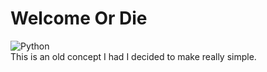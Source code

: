 # Welcome Or Die
![Python](https://img.shields.io/badge/python-3670A0?style=for-the-badge&logo=python&logoColor=ffdd54)
<br>
This is an old concept I had I decided to make really simple.
